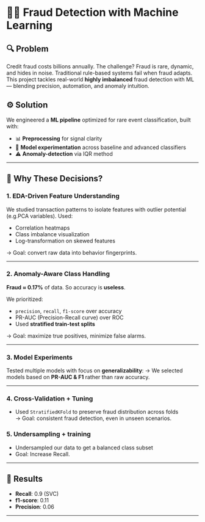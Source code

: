 # 🕵️‍♂️ Fraud Detection with Machine Learning

## 🔍 Problem
Credit fraud costs billions annually. The challenge? Fraud is rare, dynamic, and hides in noise. Traditional rule-based systems fail when fraud adapts. This project tackles real-world **highly imbalanced** fraud detection with ML — blending precision, automation, and anomaly intuition.

## ⚙️ Solution
We engineered a **ML pipeline** optimized for rare event classification, built with:

- 📊 **Preprocessing** for signal clarity  
- 🧠 **Model experimentation** across baseline and advanced classifiers  
- ⚠️ **Anomaly-detection** via IQR method  
---

## 🧠 Why These Decisions?

### 1. EDA-Driven Feature Understanding
We studied transaction patterns to isolate features with outlier potential (e.g.PCA variables). Used:

- Correlation heatmaps  
- Class imbalance visualization  
- Log-transformation on skewed features  

→ Goal: convert raw data into behavior fingerprints.

---

### 2. Anomaly-Aware Class Handling
**Fraud ≈ 0.17%** of data. So accuracy is **useless**.

We prioritized:

- `precision`, `recall`, `f1-score` over accuracy  
- PR-AUC (Precision-Recall curve) over ROC  
- Used **stratified train-test splits**  

→ Goal: maximize true positives, minimize false alarms.

---

### 3. Model Experiments

Tested multiple models with focus on **generalizability**:
→ We selected models based on **PR-AUC & F1** rather than raw accuracy.

---

### 4. Cross-Validation + Tuning

- Used `StratifiedKFold` to preserve fraud distribution across folds   
→ Goal: consistent fraud detection, even in unseen scenarios.

### 5. Undersampling + training
- Undersampled our data to get a balanced class subset
- Goal: Increase Recall.

---

## 🚀 Results

- **Recall**: 0.9 (SVC)  
- **f1-score**: 0.11
- **Precision**: 0.06  

---
